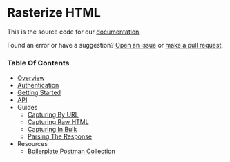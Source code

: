 # Rasterize HTML

This is the source code for our [documentation](https://rhtml.io/docs).

Found an error or have a suggestion? [Open an issue]() or [make a pull request]().

### Table Of Contents

- [Overview](./overview.md)
- [Authentication](./authentication.md)
- [Getting Started](./getting-started.md)
- [API](./api.md)
- Guides
  - [Capturing By URL](./guides/capturing-by-url.md)
  - [Capturing Raw HTML](./guides/capturing-raw-html.md)
  - [Capturing In Bulk](./guides/capturing-in-bulk.md)
  - [Parsing The Response](./guides/parsing-the-response.md)
- Resources
  - [Boilerplate Postman Collection](./postman-collection.json)
